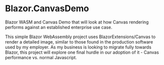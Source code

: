 # Blazor.CanvasDemo
Blazor WASM and Canvas Demo that will look at how Canvas rendering performs against an established enterprise use case.

This simple Blazor WebAssembly project uses BlazorExtensions/Canvas to render a detailed image, similar to those found in the production software used by my employer. As my business is looking to migrate fully towards Blazor, this project will explore one final hurdle in our adoption of it - Canvas performance vs. normal Javascript.
